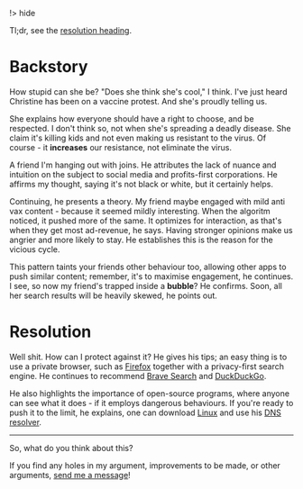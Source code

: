 !> hide

<head>
    <title>A note on search bubbles.</title>
    <meta name="permalinks" content="enabled"> <!-- part of JS on icelk.dev & kvarn.org, options: disabled|enabled|not-titles -->
    <meta name="description" content="A discussion about misinformation and search bubbles, and how they tie into privacy.">
</head>

Tl;dr, see the [resolution heading](#resolution).

# Backstory

How stupid can she be? "Does she think she's cool," I think. I've just heard Christine has been on a vaccine protest.
And she's proudly telling us.

She explains how everyone should have a right to choose, and be respected. I don't think so, not when she's spreading a deadly disease.
She claim it's killing kids and not even making us resistant to the virus. Of course - it **increases** our resistance, not eliminate the virus.

A friend I'm hanging out with joins. He attributes the lack of nuance and intuition on the subject to social media and profits-first corporations.
He affirms my thought, saying it's not black or white, but it certainly helps.

Continuing, he presents a theory. My friend maybe engaged with mild anti vax content - because it seemed mildly interesting.
When the algoritm noticed, it pushed more of the same. It optimizes for interaction, as that's when they get most ad-revenue, he says.
Having stronger opinions make us angrier and more likely to stay. He establishes this is the reason for the vicious cycle.

This pattern taints your friends other behaviour too, allowing other apps to push similar content; remember, it's to maximise engagement, he continues.
I see, so now my friend's trapped inside a **bubble**? He confirms. Soon, all her search results will be heavily skewed, he points out.

# Resolution

Well shit. How can I protect against it?
He gives his tips; an easy thing is to use a private browser, such as [Firefox](https://firefox.com) together with a privacy-first search engine.
He continues to recommend [Brave Search](https://search.brave.com) and [DuckDuckGo](https://duckduckgo.com).

He also highlights the importance of open-source programs, where anyone can see what it does - if it employs dangerous behaviours.
If you're ready to push it to the limit, he explains, one can download [Linux](https://manjaro.org) and use his [DNS resolver](/dns/).

---

So, what do you think about this?

If you find any holes in my argument, improvements to be made, or other arguments,
[send me a message](mailto:Icelk<main@icelk.dev>?subject=Article:%20Privacy%20-%20bubbles&body=I%20have%20some%20suggestions...)!
